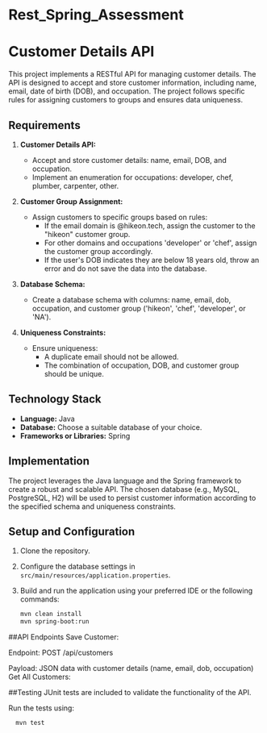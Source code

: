 # Rest_Spring_Assessment

# Customer Details API

This project implements a RESTful API for managing customer details. The API is designed to accept and store customer information, including name, email, date of birth (DOB), and occupation. The project follows specific rules for assigning customers to groups and ensures data uniqueness.

## Requirements

1. **Customer Details API:**
   - Accept and store customer details: name, email, DOB, and occupation.
   - Implement an enumeration for occupations: developer, chef, plumber, carpenter, other.

2. **Customer Group Assignment:**
   - Assign customers to specific groups based on rules:
     - If the email domain is @hikeon.tech, assign the customer to the "hikeon" customer group.
     - For other domains and occupations 'developer' or 'chef', assign the customer group accordingly.
     - If the user's DOB indicates they are below 18 years old, throw an error and do not save the data into the database.

3. **Database Schema:**
   - Create a database schema with columns: name, email, dob, occupation, and customer group ('hikeon', 'chef', 'developer', or 'NA').

4. **Uniqueness Constraints:**
   - Ensure uniqueness:
     - A duplicate email should not be allowed.
     - The combination of occupation, DOB, and customer group should be unique.

## Technology Stack

- **Language:** Java
- **Database:** Choose a suitable database of your choice.
- **Frameworks or Libraries:** Spring

## Implementation

The project leverages the Java language and the Spring framework to create a robust and scalable API. The chosen database (e.g., MySQL, PostgreSQL, H2) will be used to persist customer information according to the specified schema and uniqueness constraints.

## Setup and Configuration

1. Clone the repository.

2. Configure the database settings in `src/main/resources/application.properties`.

3. Build and run the application using your preferred IDE or the following commands:

   ```bash
   mvn clean install
   mvn spring-boot:run


##API Endpoints
Save Customer:

Endpoint: POST /api/customers

Payload: JSON data with customer details (name, email, dob, occupation)
Get All Customers:


##Testing
JUnit tests are included to validate the functionality of the API. 

Run the tests using:


      mvn test
